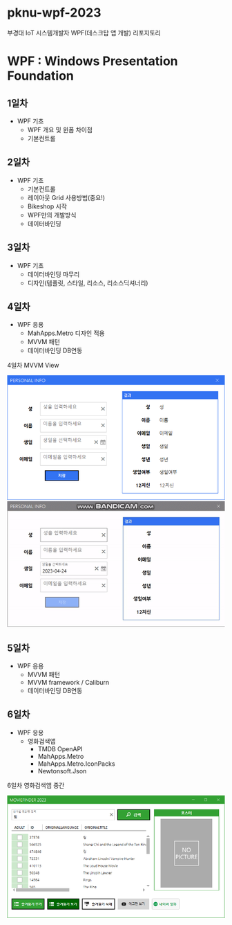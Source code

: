 # pknu-wpf-2023
부경대 IoT 시스템개발자 WPF(데스크탑 앱 개발) 리포지토리

# WPF : Windows Presentation Foundation

## 1일차
- WPF 기초
	- WPF 개요 및 윈폼 차이점
	- 기본컨트롤
	
## 2일차
- WPF 기초
	- 기본컨트롤
	- 레이아웃 Grid 사용방법(중요!)
	- Bikeshop 시작
	- WPF만의 개발방식
	- 데이터바인딩
	
## 3일차
- WPF 기초
	- 데이터바인딩 마무리
	- 디자인(템플릿, 스타일, 리소스, 리소스딕셔너리)
	
## 4일차
- WPF 응용
	- MahApps.Metro 디자인 적용
	- MVVM 패턴
	- 데이터바인딩 DB연동

4일차 MVVM View

<img
src="https://raw.githubusercontent.com/YoungHunPark0/pknu-wpf-2023/main/images/wpf01.png" width="700">
<img
src="https://raw.githubusercontent.com/YoungHunPark0/pknu-wpf-2023/main/images/wpf02.gif" width="700">

## 5일차
- WPF 응용
	- MVVM 패턴
	- MVVM framework / Caliburn
	- 데이터바인딩 DB연동
	
## 6일차
- WPF 응용
	- 영화검색앱
		- TMDB OpenAPI
		- MahApps.Metro
		- MahApps.Metro.IconPacks
		- Newtonsoft.Json
<!-- https://api.themoviedb.org/3/search/movie?api_key=4aa05db6c87f2da3b20150caf335a735&language=ko-KR&page=1&include_adult=false&query=%EC%9D%B8%ED%84%B0%EC%8A%A4%ED%85%94%EB%9D%BC -->
	
6일차 영화검색앱 중간

<img
src="https://raw.githubusercontent.com/YoungHunPark0/pknu-wpf-2023/main/images/wpf03.png" width="700">